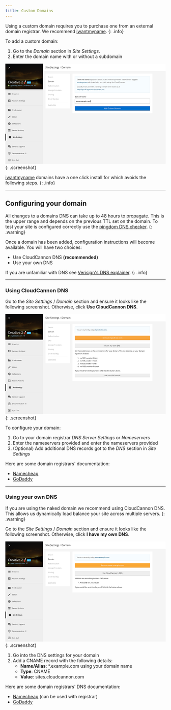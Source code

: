 ```yaml
---
title: Custom Domains
---
```


Using a custom domain requires you to purchase one from an external domain registrar. We recommend [iwantmyname](http://www.shareasale.com/r.cfm?B=210738&U=852853&M=25581&urllink=https://iwantmyname.com/services/developer/cloud-cannon-custom-domains).
{: .info}

To add a custom domain:

1. Go to the *Domain* section in *Site Settings*.
2. Enter the domain name with or without a subdomain

![Site settings domain tab with subdomain](/img/domains/example-entered.png){: .screenshot}


[iwantmyname](http://www.shareasale.com/r.cfm?B=210738&U=852853&M=25581&urllink=https://iwantmyname.com/services/developer/cloud-cannon-custom-domains) domains have a one click install for which avoids the following steps.
{: .info}

---

## Configuring your domain

All changes to a domains DNS can take up to 48 hours to propagate. This is the upper range and depends on the previous TTL set on the domain. To test your site is configured correctly use the [pingdom DNS checker](http://dnscheck.pingdom.com/).
{: .warning}

Once a domain has been added, configuration instructions will become available. You will have two choices:

* Use CloudCannon DNS **(recommended)**
* Use your own DNS

If you are unfamiliar with DNS see [Verisign's DNS explainer](http://www.verisigninc.com/en_US/domain-names/online/how-dns-works/index.xhtml).
{: .info}

---

### Using CloudCannon DNS

Go to the *Site Settings* / *Domain* section and ensure it looks like the following screenshot. Otherwise, click **Use CloudCannon DNS**.

![Site settings domain tab with own DNS](/img/domains/cloudcannon-dns.png){: .screenshot}

To configure your domain:

1. Go to your domain registrar *DNS Server Settings* or *Nameservers*
2. Enter the nameservers provided and enter the nameservers provided
3. (Optional) Add additional DNS records got to the *DNS* section in *Site Settings*

Here are some domain registrars' documentation:

* [Namecheap](https://www.namecheap.com/support/knowledgebase/article.aspx/767/10/how-can-i-change-the-nameservers-for-my-domain)
* [GoDaddy](https://www.godaddy.com/help/setting-nameservers-for-your-domain-names-664)

---

### Using your own DNS

If you are using the naked domain we recommend using CloudCannon DNS. This allows us dynamically load balance your site across multiple servers.
{: .warning}

Go to the *Site Settings* / *Domain* section and ensure it looks like the following screenshot. Otherwise, click **I have my own DNS**.

![Site settings domain tab with own DNS](/img/domains/own-dns.png){: .screenshot}

1. Go into the DNS settings for your domain
2. Add a CNAME record with the following details:
    - **Name/Alias**: *.example.com using your domain name
    - **Type**: CNAME
    - **Value**: sites.cloudcannon.com

Here are some domain registrars' DNS documentation:

* [Namecheap](https://www.namecheap.com/domains/freedns.aspx) (can be used with registrar)
* [GoDaddy](https://www.godaddy.com/help/managing-dns-for-your-domain-names-680)
